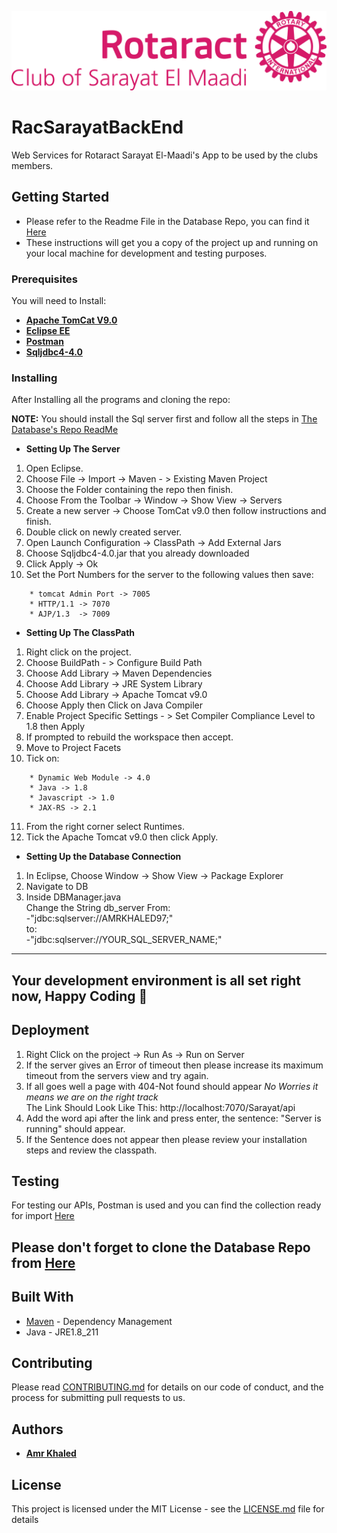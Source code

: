 ![Rotaract Sarayat El-Maadi's Logo](https://github.com/amrkh97/RacSarayatBackEnd/blob/master/RAC%20SARAYAT%20LOGO%202018-02.png)
# RacSarayatBackEnd

Web Services for Rotaract Sarayat El-Maadi's App to be used by the clubs members.

## Getting Started

* Please refer to the Readme File in the Database Repo, you can find it [Here](https://github.com/amrkh97/RacSarayatDB/blob/master/README.md)
* These instructions will get you a copy of the project up and running on your local machine for development and testing purposes.

### Prerequisites

You will need to Install:

* **[Apache TomCat V9.0](https://tomcat.apache.org/download-90.cgi)**
* **[Eclipse EE](https://www.eclipse.org/downloads/packages/release/2019-06/r/eclipse-ide-enterprise-java-developers)**
* **[Postman](https://www.getpostman.com/downloads/)**
* **[Sqljdbc4-4.0](https://mvnrepository.com/artifact/com.microsoft.sqlserver/sqljdbc4/4.0)**

### Installing

After Installing all the programs and cloning the repo:

**NOTE:** You should install the Sql server first and follow all the steps in [The Database's Repo ReadMe](https://github.com/amrkh97/RacSarayatDB/blob/master/README.md)

* **Setting Up The Server**
1. Open Eclipse.
2. Choose File -> Import -> Maven - > Existing Maven Project
3. Choose the Folder containing the repo then finish.
4. Choose From the Toolbar -> Window -> Show View -> Servers
5. Create a new server -> Choose TomCat v9.0 then follow instructions and finish.
7. Double click on newly created server.
8. Open Launch Configuration -> ClassPath -> Add External Jars
9. Choose Sqljdbc4-4.0.jar that you already downloaded
10. Click Apply -> Ok
11. Set the Port Numbers for the server to the following values then save:
    
```
    * tomcat Admin Port -> 7005
    * HTTP/1.1 -> 7070
    * AJP/1.3  -> 7009
```

* **Setting Up The ClassPath**
1. Right click on the project.
2. Choose BuildPath - > Configure Build Path
3. Choose Add Library -> Maven Dependencies
4. Choose Add Library -> JRE System Library
5. Choose Add Library -> Apache Tomcat v9.0
6. Choose Apply then Click on Java Compiler
7. Enable Project Specific Settings - > Set Compiler Compliance Level to 1.8 then Apply
8. If prompted to rebuild the workspace then accept.
9. Move to Project Facets
10. Tick on:

```
    * Dynamic Web Module -> 4.0
    * Java -> 1.8
    * Javascript -> 1.0
    * JAX-RS -> 2.1 
```
11. From the right corner select Runtimes.
12. Tick the Apache Tomcat v9.0 then click Apply.

* **Setting Up the Database Connection**
1. In Eclipse, Choose Window -> Show View -> Package Explorer
2. Navigate to DB
3. Inside DBManager.java </br>
    Change the String db_server From:</br>
       -"jdbc:sqlserver://AMRKHALED97;"</br>
    to:</br>
        -"jdbc:sqlserver://YOUR_SQL_SERVER_NAME;"<br>
    
---
**Your development environment is all set right now, Happy Coding :revolving_hearts:**
---

## Deployment

1. Right Click on the project -> Run As -> Run on Server
2. If the server gives an Error of timeout then please increase its maximum timeout from the servers view and try again.
3. If all goes well a page with 404-Not found should appear *No Worries it means we are on the right track* </br>
    The Link Should Look Like This: http://localhost:7070/Sarayat/api
4. Add the word api after the link and press enter, the sentence: "Server is running" should appear.
5. If the Sentence does not appear then please review your installation steps and review the classpath.

## Testing

For testing our APIs, Postman is used and you can find the collection ready for import [Here](https://github.com/amrkh97/RacSarayatDB/blob/master/Rotaract.postman_collection.json)

**Please don't forget to clone the Database Repo from [Here](https://github.com/amrkh97/RacSarayatDB)**
---
## Built With

* [Maven](https://maven.apache.org/) - Dependency Management
* Java - JRE1.8_211

## Contributing

Please read [CONTRIBUTING.md](https://github.com/amrkh97/RacSarayatBackEnd/blob/master/CONTRIBUTING.md) for details on our code of conduct, and the process for submitting pull requests to us.

## Authors

* **[Amr Khaled](https://www.linkedin.com/in/amrkh97/)** 

## License

This project is licensed under the MIT License - see the [LICENSE.md](https://github.com/amrkh97/RacSarayatBackEnd/blob/master/LICENSE) file for details
